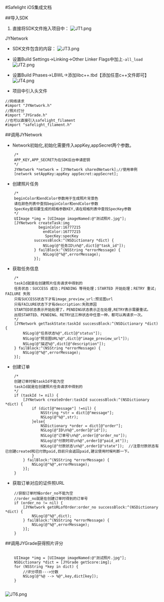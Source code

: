 <link rel="stylesheet" href="http://yandex.st/highlightjs/8.0/styles/solarized_dark.min.css">
<script src="http://yandex.st/highlightjs/8.0/highlight.min.js"></script>
<script>hljs.initHighlightingOnLoad();</script>




#Safelight iOS集成文档

##导入SDK
1. 直接将SDK文件拖入项目中：
![JT1.png](http://o9rpnyegw.bkt.clouddn.com/JT1.png)

JYNetwork
+  SDK文件包含的内容：
![JT3.png](http://o9rpnyegw.bkt.clouddn.com/JT7.png)

+ 设置Build Settings->Linking->Other Linker Flags中加上`-all_load`
![JT2.png](http://o9rpnyegw.bkt.clouddn.com/JT2.png)

+ 设置Build Phases->LBWL->添加libc++.tbd【添加任意c++文件即可】
![JT4.png](http://o9rpnyegw.bkt.clouddn.com/JT4.png)

+ 项目中引入头文件


```
//网络请求
#import "JYNetwork.h"  
//照片打分
#import "JYGrade.h"
//也可以直接引入safelight_filament
#import "safelight_filament.h" 
```

 
##调用JYNetwork
+ Network初始化,初始化需要传入appKey,appSecret两个参数。  
  
  	
    
```
	/*
	APP_KEY,APP_SECRET为在SDK后台申请密钥
    */
 	JYNetwork *network = [JYNetwork sharedNetwork];//使用单例
    [network setAppKey:appKey appSecret:appSecret];
```



+ 创建照片任务

```
	/*
	beginColor和endColor参数用于生成照片背景色
    请在颜色列表中查找beginColor和endColor参数
    SpecKey是将要生成的规格参数KEY,请在规格列表中查找SpecKey参数
    */
   	UIImage *img = [UIImage imageNamed:@"测试照片.jpg"];
    [JYNetwork createTask:img
               beginColor:16777215
                 endColor:16777215
                  SpecKey:specKey
             successBlock:^(NSDictionary *dict) {
                 NSLog(@"任务ID\n%@",dict[@"task_id"]);
             } failBlock:^(NSString *errorMessage) {
                 NSLog(@"%@",errorMessage);
             }];
```


+ 获取任务信息

```	
	/*
	taskId就是在创建照片任务请求中得到的
	任务状态：SUCCESS 成功；PENDING 等待处理；STARTED 开始处理；RETRY 重试; FAILURE 失败
	只有SUCCESS状态下才有image_preview_url:预览图url
	只有FAILURE状态下才有description:失败原因
	STARTED状态表示开始处理了，PENDING状态表示正在处理,RETRY表示需要重试。
	出现STARTED、PENDING、RETRY这三种状态中任意一种，都可以再请求一次。
	*/
    [JYNetwork getTaskState:taskId successBlock:^(NSDictionary *dict) {
        NSLog(@"任务状态%@",dict[@"status"]);
        NSLog(@"预览图URL%@",dict[@"image_preview_url"]);
        NSLog(@"描述%@",dict[@"description"]);
    } failBlock:^(NSString *errorMessage) {
        NSLog(@"%@",errorMessage);
    }];
```

+ 创建订单

```
	/*
	创建订单时候taskId不能为空
	taskId就是在创建照片任务请求中得到的
	*/
    if (taskId != nil) {
        [JYNetwork createOrder:taskId successBlock:^(NSDictionary *dict) {
            if (dict[@"message"] !=nil) {
                NSString *str = dict[@"message"];
                NSLog(@"%@",str);
            }else{
                NSDictionary *order = dict[@"order"];
                NSLog(@"ID\n%@",order[@"id"]);
                NSLog(@"订单号\n%@",order[@"order_no"]);
                NSLog(@"付款时间\n%@",order[@"paid_at"]);
                NSLog(@"付款状态\n%@",order[@"state"]);  //注意付款状态有已创建created和已付款paid,目前只会返回paid,建议使用时候判断一下。
            }
        } failBlock:^(NSString *errorMessage) {
            NSLog(@"%@",errorMessage);
        }];
    }
```


+ 获取订单对应的证件照URL

```
	//获取订单时候order_no不能为空
	//order_no就是在创建订单时得到的订单号
    if (order_no != nil) {
        [JYNetwork getURLofOrder:order_no successBlock:^(NSDictionary *dict) {
            NSLog(@"%@",dict);
        } failBlock:^(NSString *errorMessage) {
            NSLog(@"%@",errorMessage);
        }];
    }
```



##调用JYGrade获得照片评分

```

    UIImage *img = [UIImage imageNamed:@"测试照片.jpg"];
    NSDictionary *dict = [JYGrade getScore:img];
    for (NSString *key in dict) {
    	//评分项目--->分数
        NSLog(@"%@ --> %@",key,dict[key]);
    }
    
```
![JT6.png](http://o9rpnyegw.bkt.clouddn.com/JT6.png)







